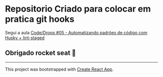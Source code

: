 # Repositorio Criado para colocar em pratica git hooks

Segui a aula [Code/Drops #05 - Automatizando padrões de código com Husky + lint-staged](https://www.youtube.com/watch?v=-c57D2kQffQ)

## **Obrigado rocket seat :rocket:**

---  
This project was bootstrapped with [Create React App](https://github.com/facebook/create-react-app).
